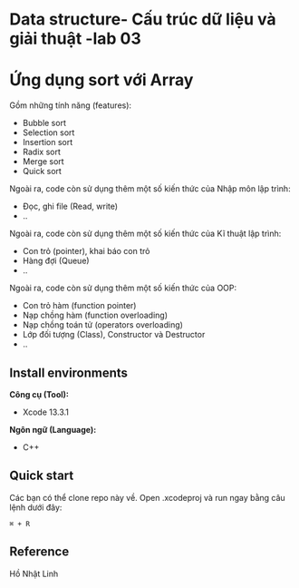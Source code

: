 # Data structure- Cấu trúc dữ liệu và giải thuật -lab 03
# Ứng dụng sort với Array
Gồm những tính năng (features): <br>
* Bubble sort
* Selection sort
* Insertion sort
* Radix sort
* Merge sort
* Quick sort

Ngoài ra, code còn sử dụng thêm một số kiến thức của Nhập môn lập trình: <br>
* Đọc, ghi file (Read, write)
* ..

Ngoài ra, code còn sử dụng thêm một số kiến thức của Kĩ thuật lập trình: <br>
* Con trỏ (pointer), khai báo con trỏ
* Hàng đợi (Queue)
* ..

Ngoài ra, code còn sử dụng thêm một số kiến thức của OOP: <br>
* Con trỏ hàm (function pointer)
* Nạp chồng hàm (function overloading)
* Nạp chồng toán tử (operators overloading)
* Lớp đối tượng (Class), Constructor và Destructor
* ..

## Install environments
**Công cụ (Tool):**<br>
* Xcode 13.3.1<br>

**Ngôn ngữ (Language):**<br>
* C++

## Quick start
Các bạn có thể clone repo này về. Open .xcodeproj và run ngay bằng câu lệnh dưới đây:
```
⌘ + R
```

## Reference<br>
Hồ Nhật Linh
